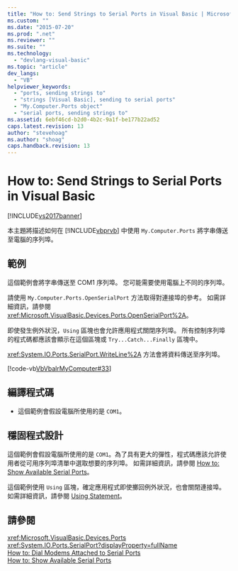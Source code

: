 ```yaml
---
title: "How to: Send Strings to Serial Ports in Visual Basic | Microsoft Docs"
ms.custom: ""
ms.date: "2015-07-20"
ms.prod: ".net"
ms.reviewer: ""
ms.suite: ""
ms.technology: 
  - "devlang-visual-basic"
ms.topic: "article"
dev_langs: 
  - "VB"
helpviewer_keywords: 
  - "ports, sending strings to"
  - "strings [Visual Basic], sending to serial ports"
  - "My.Computer.Ports object"
  - "serial ports, sending strings to"
ms.assetid: 6ebf46cd-b2d0-4b2c-9a1f-be177b22ad52
caps.latest.revision: 13
author: "stevehoag"
ms.author: "shoag"
caps.handback.revision: 13
---
```

# How to: Send Strings to Serial Ports in Visual Basic
[!INCLUDE[vs2017banner](../../../../visual-basic/includes/vs2017banner.md)]

本主題將描述如何在 [!INCLUDE[vbprvb](../../../../csharp/programming-guide/concepts/linq/includes/vbprvb-md.md)] 中使用 `My.Computer.Ports` 將字串傳送至電腦的序列埠。  
  
## 範例  
 這個範例會將字串傳送至 COM1 序列埠。  您可能需要使用電腦上不同的序列埠。  
  
 請使用 `My.Computer.Ports.OpenSerialPort` 方法取得對連接埠的參考。  如需詳細資訊，請參閱 <xref:Microsoft.VisualBasic.Devices.Ports.OpenSerialPort%2A>。  
  
 即使發生例外狀況，`Using` 區塊也會允許應用程式關閉序列埠。  所有控制序列埠的程式碼都應該會顯示在這個區塊或 `Try...Catch...Finally` 區塊中。  
  
 <xref:System.IO.Ports.SerialPort.WriteLine%2A> 方法會將資料傳送至序列埠。  
  
 [!code-vb[VbVbalrMyComputer#33](../../../../visual-basic/developing-apps/programming/computer-resources/codesnippet/VisualBasic/how-to-send-strings-to-serial-ports_1.vb)]  
  
## 編譯程式碼  
  
-   這個範例會假設電腦所使用的是 `COM1`。  
  
## 穩固程式設計  
 這個範例會假設電腦所使用的是 `COM1`。為了具有更大的彈性，程式碼應該允許使用者從可用序列埠清單中選取想要的序列埠。  如需詳細資訊，請參閱 [How to: Show Available Serial Ports](../../../../visual-basic/developing-apps/programming/computer-resources/how-to-show-available-serial-ports.md)。  
  
 這個範例使用 `Using` 區塊，確定應用程式即使擲回例外狀況，也會關閉連接埠。  如需詳細資訊，請參閱 [Using Statement](../../../../visual-basic/language-reference/statements/using-statement.md)。  
  
## 請參閱  
 <xref:Microsoft.VisualBasic.Devices.Ports>   
 <xref:System.IO.Ports.SerialPort?displayProperty=fullName>   
 [How to: Dial Modems Attached to Serial Ports](../../../../visual-basic/developing-apps/programming/computer-resources/how-to-dial-modems-attached-to-serial-ports.md)   
 [How to: Show Available Serial Ports](../../../../visual-basic/developing-apps/programming/computer-resources/how-to-show-available-serial-ports.md)